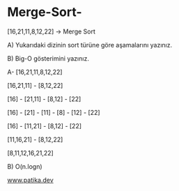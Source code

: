 # Merge-Sort-

[16,21,11,8,12,22] -> Merge Sort

A) Yukarıdaki dizinin sort türüne göre aşamalarını yazınız.

B) Big-O gösterimini yazınız.

A- [16,21,11,8,12,22]

[16,21,11] - [8,12,22]

[16] - [21,11] - [8,12] - [22]

[16] - [21] - [11] - [8] - [12] - [22]

[16] - [11,21] - [8,12] - [22]

[11,16,21] - [8,12,22]

[8,11,12,16,21,22]

B) O(n.logn)

www.patika.dev 
